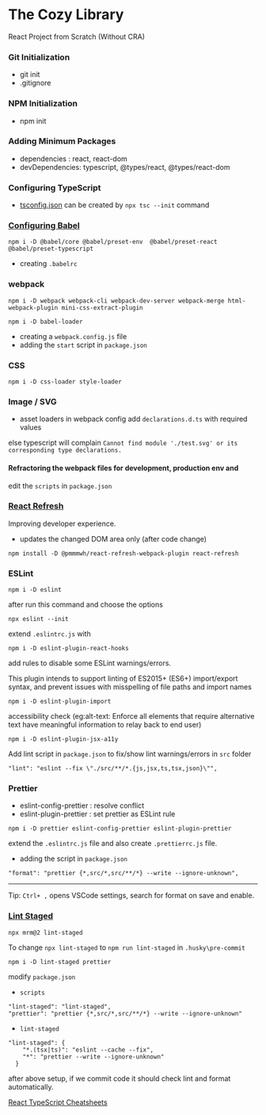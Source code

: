# The Cozy Library

React Project from Scratch (Without CRA)

### Git Initialization

- git init
- .gitignore

### NPM Initialization

- npm init

### Adding Minimum Packages

- dependencies : react, react-dom
- devDependencies: typescript, @types/react, @types/react-dom

### Configuring TypeScript

- [tsconfig.json](https://www.typescriptlang.org/docs/handbook/tsconfig-json.html)
  can be created by `npx tsc --init` command

### [Configuring Babel](https://babeljs.io/docs/en/presets/)

```
npm i -D @babel/core @babel/preset-env  @babel/preset-react @babel/preset-typescript
```

- creating `.babelrc`

### webpack

```
npm i -D webpack webpack-cli webpack-dev-server webpack-merge html-webpack-plugin mini-css-extract-plugin

```

```
npm i -D babel-loader

```

- creating a `webpack.config.js` file
- adding the `start` script in `package.json`

### CSS

```
npm i -D css-loader style-loader
```

### Image / SVG

- asset loaders in webpack config
  add `declarations.d.ts` with required values

else typescript will complain `Cannot find module './test.svg' or its corresponding type declarations.`

#### Refractoring the webpack files for development, production env and

edit the `scripts` in `package.json`

### [React Refresh](https://github.com/pmmmwh/react-refresh-webpack-plugin)

Improving developer experience.

- updates the changed DOM area only (after code change)

```
npm install -D @pmmmwh/react-refresh-webpack-plugin react-refresh
```

### ESLint

```
npm i -D eslint
```

after run this command and choose the options

```
npx eslint --init
```

extend `.eslintrc.js` with

```
npm i -D eslint-plugin-react-hooks
```

add rules to disable some ESLint warnings/errors.

This plugin intends to support linting of ES2015+ (ES6+)
import/export syntax, and prevent issues with misspelling of file paths and import names

```
npm i -D eslint-plugin-import
```

accessibility check (eg:alt-text: Enforce all elements that require alternative text have meaningful information to relay back to end user)

```
npm i -D eslint-plugin-jsx-a11y
```

Add lint script in `package.json` to fix/show lint warnings/errors in `src` folder

```
"lint": "eslint --fix \"./src/**/*.{js,jsx,ts,tsx,json}\"",
```

### Prettier

- eslint-config-prettier : resolve conflict
- eslint-plugin-prettier : set prettier as ESLint rule

```
npm i -D prettier eslint-config-prettier eslint-plugin-prettier
```

extend the `.eslintrc.js` file and also create `.prettierrc.js` file.

- adding the script in `package.json`

```
"format": "prettier {*,src/*,src/**/*} --write --ignore-unknown",
```

---

Tip: `Ctrl+ ,` opens VSCode settings, search for format on save and enable.

### [Lint Staged](https://www.npmjs.com/package/lint-staged?activeTab=readme)

```
npx mrm@2 lint-staged
```

To change `npx lint-staged` to `npm run lint-staged` in `.husky\pre-commit`

```
npm i -D lint-staged prettier
```

modify `package.json`

- `scripts`

```
"lint-staged": "lint-staged",
"prettier": "prettier {*,src/*,src/**/*} --write --ignore-unknown"
```

- `lint-staged`

```
"lint-staged": {
    "*.(tsx|ts)": "eslint --cache --fix",
    "*": "prettier --write --ignore-unknown"
  }
```

after above setup, if we commit code it should check lint and format
automatically.

[React TypeScript Cheatsheets](https://react-typescript-cheatsheet.netlify.app/docs/basic/setup)
